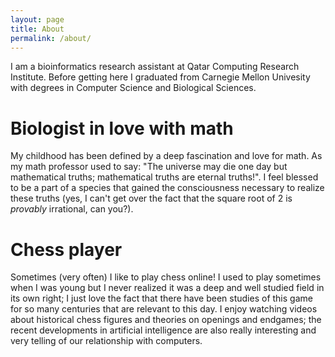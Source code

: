 ```yaml
---
layout: page
title: About
permalink: /about/
---
```


I am a bioinformatics research assistant at Qatar Computing Research Institute.
Before getting here I graduated from Carnegie Mellon Univesity with degrees in
Computer Science and Biological Sciences.

# Biologist in love with math
My childhood has been defined by a deep fascination and
love for math. As my math professor used to say: "The universe may die one day
but mathematical truths; mathematical truths are eternal truths!". I feel
blessed to be a part of a species that gained the consciousness necessary to
realize these truths (yes, I can't get over the fact that the square root of 2
is _provably_ irrational, can you?).


# Chess player
Sometimes (very often) I like to play chess online! I used to play sometimes
when I was young but I never realized it was a deep and well studied field in
its own right; I just love the fact that there have been studies of this game
for so many centuries that are relevant to this day. I enjoy watching videos
about historical chess figures and theories on openings and endgames; the
recent developments in artificial intelligence are also really interesting and
very telling of our relationship with computers.
